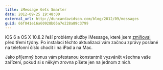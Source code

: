 ```yaml
---
title: iMessage Gets Smarter
date: 2012-09-25 19:48:00
external_url: http://duncandavidson.com/blog/2012/09/messages
guid: 66f041e16a60928b05a7e228a89c3799
---
```


iOS 6 a OS X 10.8.2 řeší problémy služby iMessage, které jsem [zmiňoval](/zmatek-okolo-imessage) před třemi týdny. Po instalaci těchto aktualizací vám začnou zprávy poslané na telefonní číslo chodit i na iPad a na Mac.

Jako příjemný bonus vám přestanou konstantně vyzvánět všechna vaše zařízení, pokud si s někým zrovna píšete jen na jednom z nich.
